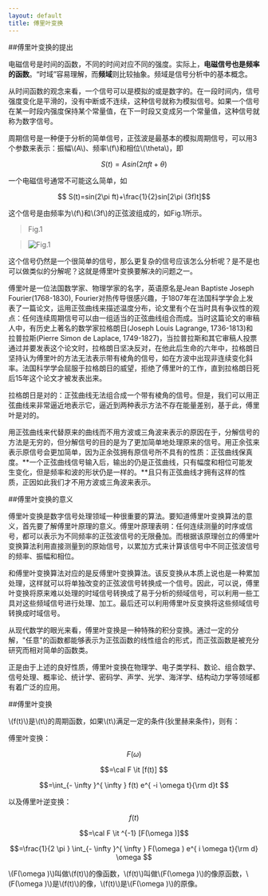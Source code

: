```yaml
---
layout: default
title: 傅里叶变换
---
```

##傅里叶变换的提出

电磁信号是时间的函数，不同的时间对应不同的强度。实际上，**电磁信号也是频率的函数**。“时域”容易理解，而**频域**则比较抽象。频域是信号分析中的基本概念。

从时间函数的观念来看，一个信号可以是模拟的或是数字的。在一段时间内，信号强度变化是平滑的，没有中断或不连续，这种信号就称为模拟信号。如果一个信号在某一时段内强度保持某个常量值，在下一时段又变成另一个常量值，这种信号就称为数字信号。

周期信号是一种便于分析的简单信号，正弦波是最基本的模拟周期信号，可以用3个参数来表示：振幅\\(A\\)、频率\\(f\\)和相位\\(\theta\\)，即

$$ S(t)=Asin(2\pi ft+\theta) $$

一个电磁信号通常不可能这么简单，如

$$ S(t)=sin(2\pi ft)+\frac{1}{2}sin[2\pi (3f)t]$$

这个信号是由频率为\\(f\\)和\\(3f\\)的正弦波组成的，如Fig.1所示。

>Fig.1

><img alt="Fig.1" src="{{site.baseurl}}images/fly.png"></img>

这个信号仍然是一个很简单的信号，那么更复杂的信号应该怎么分析呢？是不是也可以做类似的分解呢？这就是傅里叶变换要解决的问题之一。

傅里叶是一位法国数学家、物理学家的名字，英语原名是Jean Baptiste Joseph Fourier(1768-1830), Fourier对热传导很感兴趣，于1807年在法国科学学会上发表了一篇论文，运用正弦曲线来描述温度分布，论文里有个在当时具有争议性的观点：任何连续周期信号可以由一组适当的正弦曲线组合而成。当时这篇论文的审稿人中，有历史上著名的数学家拉格朗日(Joseph Louis Lagrange, 1736-1813)和拉普拉斯(Pierre Simon de Laplace, 1749-1827)，当拉普拉斯和其它审稿人投票通过并要发表这个论文时，拉格朗日坚决反对，在他此后生命的六年中，拉格朗日坚持认为傅里叶的方法无法表示带有棱角的信号，如在方波中出现非连续变化斜率。法国科学学会屈服于拉格朗日的威望，拒绝了傅里叶的工作，直到拉格朗日死后15年这个论文才被发表出来。

拉格朗日是对的：正弦曲线无法组合成一个带有棱角的信号。但是，我们可以用正弦曲线来非常逼近地表示它，逼近到两种表示方法不存在能量差别，基于此，傅里叶是对的。

用正弦曲线来代替原来的曲线而不用方波或三角波来表示的原因在于，分解信号的方法是无穷的，但分解信号的目的是为了更加简单地处理原来的信号。用正余弦来表示原信号会更加简单，因为正余弦拥有原信号所不具有的性质：正弦曲线保真度。**一个正弦曲线信号输入后，输出的仍是正弦曲线，只有幅度和相位可能发生变化，但是频率和波的形状仍是一样的。**且只有正弦曲线才拥有这样的性质，正因如此我们才不用方波或三角波来表示。

##傅里叶变换的意义

傅里叶变换是数字信号处理领域一种很重要的算法。要知道傅里叶变换算法的意义，首先要了解傅里叶原理的意义。傅里叶原理表明：任何连续测量的时序或信号，都可以表示为不同频率的正弦波信号的无限叠加。而根据该原理创立的傅里叶变换算法利用直接测量到的原始信号，以累加方式来计算该信号中不同正弦波信号的频率、振幅和相位。

和傅里叶变换算法对应的是反傅里叶变换算法。该反变换从本质上说也是一种累加处理，这样就可以将单独改变的正弦波信号转换成一个信号。因此，可以说，傅里叶变换将原来难以处理的时域信号转换成了易于分析的频域信号，可以利用一些工具对这些频域信号进行处理、加工。最后还可以利用傅里叶反变换将这些频域信号转换成时域信号。

从现代数学的眼光来看，傅里叶变换是一种特殊的积分变换。通过一定的分解，"任意"的函数都能够表示为正弦函数的线性组合的形式，而正弦函数是被充分研究而相对简单的函数类。

正是由于上述的良好性质，傅里叶变换在物理学、电子类学科、数论、组合数学、信号处理、概率论、统计学、密码学、声学、光学、海洋学、结构动力学等领域都有着广泛的应用。

##傅里叶变换

\\(f(t)\\)是\\(t\\)的周期函数，如果\\(t\\)满足一定的条件(狄里赫来条件)，则有：

傅里叶变换：

$$ F(\omega )$$

$$=\cal F \it [f(t)] $$

$$=\int_{- \infty }^{ \infty } f(t) e^{ -i \omega t}{\rm d}t $$

以及傅里叶逆变换：

$$ f(t) $$

$$=\cal F \it ^{-1} [F(\omega )]$$

$$=\frac{1}{2 \pi } \int_{- \infty }^{ \infty } F(\omega ) e^{ i \omega t}{\rm d} \omega $$

\\(F(\omega )\\)叫做\\(f(t)\\)的像函数，\\(f(t)\\)叫做\\(F(\omega )\\)的像原函数，\\(F(\omega )\\)是\\(f(t)\\)的像，\\(f(t)\\)是\\(F(\omega )\\)的原像。







